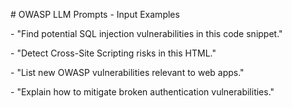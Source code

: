 \# OWASP LLM Prompts - Input Examples



\- "Find potential SQL injection vulnerabilities in this code snippet."

\- "Detect Cross-Site Scripting risks in this HTML."

\- "List new OWASP vulnerabilities relevant to web apps."

\- "Explain how to mitigate broken authentication vulnerabilities."



